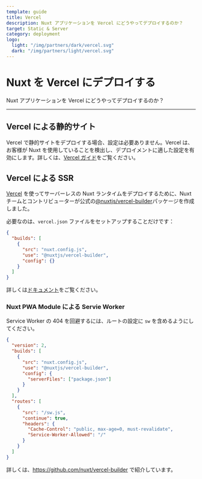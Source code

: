 ```yaml
---
template: guide
title: Vercel
description: Nuxt アプリケーションを Vercel にどうやってデプロイするのか？
target: Static & Server
category: deployment
logo:
  light: "/img/partners/dark/vercel.svg"
  dark: "/img/partners/light/vercel.svg"
---
```


# Nuxt を Vercel にデプロイする

Nuxt アプリケーションを Vercel にどうやってデプロイするのか？

---

## Vercel による静的サイト

Vercel で静的サイトをデプロイする場合、設定は必要ありません。Vercel は、お客様が Nuxt を使用していることを検出し、デプロイメントに適した設定を有効にします。詳しくは、[Vercel ガイド](https://vercel.com/guides/deploying-nuxtjs-with-vercel)をご覧ください。

## Vercel による SSR

[Vercel](https://vercel.com) を使ってサーバーレスの Nuxt ランタイムをデプロイするために、Nuxt チームとコントリビューターが公式の[@nuxtjs/vercel-builder](https://github.com/nuxt/vercel-builder)パッケージを作成しました。

必要なのは、`vercel.json` ファイルをセットアップすることだけです：

```json
{
  "builds": [
    {
      "src": "nuxt.config.js",
      "use": "@nuxtjs/vercel-builder",
      "config": {}
    }
  ]
}
```

詳しくは[ドキュメント](https://github.com/nuxt/vercel-builder)をご覧ください。

### Nuxt PWA Module による Servie Worker

Service Worker の 404 を回避するには、ルートの設定に `sw` を含めるようにしてください。

```json
{
  "version": 2,
  "builds": [
    {
      "src": "nuxt.config.js",
      "use": "@nuxtjs/vercel-builder",
      "config": {
        "serverFiles": ["package.json"]
      }
    }
  ],
  "routes": [
    {
      "src": "/sw.js",
      "continue": true,
      "headers": {
        "Cache-Control": "public, max-age=0, must-revalidate",
        "Service-Worker-Allowed": "/"
      }
    }
  ]
}
```

詳しくは、https://github.com/nuxt/vercel-builder で紹介しています。
